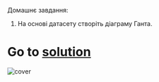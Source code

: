 Домашнє завдання:
1. На основі датасету створіть діаграму Ганта.
# Go to [solution](https://public.tableau.com/app/profile/.48972542/viz/23Tableau_Marathon_2_0/Dashboard2)
![cover](https://github.com/MartynovychSerhii/Data_Analytics/blob/main/Files/img/Marathon_23.png)
